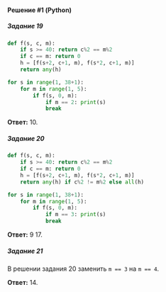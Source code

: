 #### Решение #1 (Python)

##### Задание 19
```python
def f(s, c, m):
	if s >= 40: return c%2 == m%2
	if c == m: return 0
	h = [f(s+2, c+1, m), f(s*2, c+1, m)]
	return any(h)

for s in range(1, 38+1):
	for m in range(1, 5):
		if f(s, 0, m):
			if m == 2: print(s)
			break
```
**Ответ:** 10.

##### Задание 20
```python
def f(s, c, m):
	if s >= 40: return c%2 == m%2
	if c == m: return 0
	h = [f(s+2, c+1, m), f(s*2, c+1, m)]
	return any(h) if c%2 != m%2 else all(h)

for s in range(1, 38+1):
	for m in range(1, 5):
		if f(s, 0, m):
			if m == 3: print(s)
			break
```
**Ответ:** 9 17.

##### Задание 21
В решении задания 20 заменить ``m == 3`` на ``m == 4``.

**Ответ:** 14.
